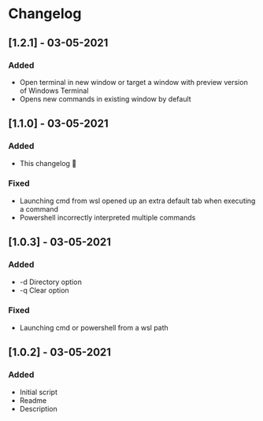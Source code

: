 # Changelog

## [1.2.1] - 03-05-2021

### Added

- Open terminal in new window or target a window with preview version of Windows Terminal
- Opens new commands in existing window by default

## [1.1.0] - 03-05-2021

### Added

- This changelog 🤗

### Fixed

- Launching cmd from wsl opened up an extra default tab when executing a command
- Powershell incorrectly interpreted multiple commands

## [1.0.3] - 03-05-2021

### Added

- -d Directory option
- -q Clear option

### Fixed

- Launching cmd or powershell from a wsl path

## [1.0.2] - 03-05-2021

### Added

- Initial script
- Readme
- Description
